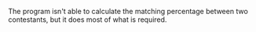 The program isn't able to calculate the matching percentage between two contestants, but it does most of what is required.
